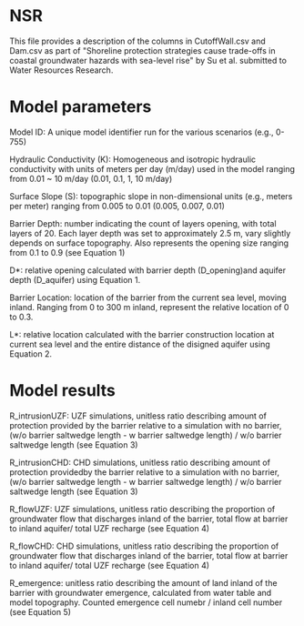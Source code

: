# NSR
This file provides a description of the columns in CutoffWall.csv and Dam.csv as part of "Shoreline protection strategies cause trade-offs in coastal groundwater hazards with sea-level rise" by Su et al. submitted to Water Resources Research.

Model parameters
=====================
Model ID: A unique model identifier run for the various scenarios (e.g., 0-755)

Hydraulic Conductivity (K): Homogeneous and isotropic hydraulic conductivity with units of meters per day (m/day) used in the model ranging from 0.01 ~ 10 m/day (0.01, 0.1, 1, 10 m/day)

Surface Slope (S): topographic slope in non-dimensional units (e.g., meters per meter) ranging from 0.005 to 0.01 (0.005, 0.007, 0.01)

Barrier Depth: number indicating the count of layers opening, with total layers of 20. Each layer depth was set to approximately 2.5 m, vary slightly depends on surface topography. Also represents the opening size ranging from 0.1 to 0.9 (see Equation 1)

D*: relative opening calculated with barrier depth (D_opening)and aquifer depth (D_aquifer) using Equation 1.

Barrier Location: location of the barrier from the current sea level, moving inland. Ranging from 0 to 300 m inland, represent the relative location of 0 to 0.3.

L*: relative location calculated with the barrier construction location at current sea level and the entire distance of the disigned aquifer using Equation 2. 

Model results
=======================
R_intrusionUZF: UZF simulations, unitless ratio describing amount of protection provided by the barrier relative to a simulation with no barrier, (w/o barrier saltwedge length - w barrier saltwedge length) / w/o barrier saltwedge length (see Equation 3)

R_intrusionCHD: CHD simulations, unitless ratio describing amount of protection providedby the barrier relative to a simulation with no barrier, (w/o barrier saltwedge length - w barrier saltwedge length) / w/o barrier saltwedge length (see Equation 3)

R_flowUZF: UZF simulations, unitless ratio describing the proportion of groundwater flow that discharges inland of the barrier, total flow at barrier to inland aquifer/ total UZF recharge (see Equation 4)

R_flowCHD: CHD simulations, unitless ratio describing the proportion of groundwater flow that discharges inland of the barrier, total flow at barrier to inland aquifer/ total UZF recharge (see Equation 4)

R_emergence: unitless ratio describing the amount of land inland of the barrier with groundwater emergence, calculated from water table and model topography. Counted emergence cell numebr / inland cell number (see Equation 5)
